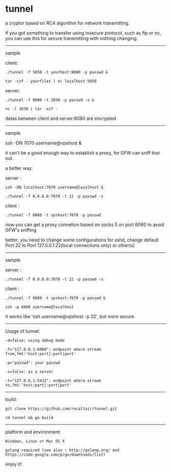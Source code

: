 tunnel
======

a cryptor based on RC4 algorithm for network transmitting.

if you got something to transfer using insecure protocol,
such as ftp or nc, you can use this for secure transmitting
with nothing changing.

--------------------------------------------------------
sample

client:

	./tunnel -f 5050 -t yourhost:8080 -p passwd &

	tar -czf - yourfiles | nc localhost 5050 

server:

	./tunnel -f 8080 -t 3030 -p passwd -s &

	nc -l 3030 | tar -xzf - 

datas between client and server:8080 are encrypted

--------------------------------------------------------
sample

ssh -DN 7070 username@vpshost &

it can't be a good enough way to establish a proxy, for GFW can sniff that out.

a better way:

server :

	ssh -DN localhost:7070 username@localhost &

	./tunnel -f 0.0.0.0:7070 -t 22 -p passwd -s

client :

	./tunnel -f 6060 -t vpshost:7070 -p passwd

now you can get a proxy connetion based on socks 5 on port 6060 to avoid GFW's sniffing

better, you need to change some configurations for sshd,
change default Port 22 to Port 127.0.0.1:22(local connections only) or other(s)

---------------------------------------------------------
sample 

server : 

	./tunnel -f 0.0.0.0:7070 -t 22 -p passwd -s

client :

	./tunnel -f 6060 -t vpshost:7070 -p passwd &

	ssh -p 6060 username@localhost

it works like 'ssh username@vpshost -p 22', but more secure.

---------------------------------

Usage of tunnel:

	-d=false: using debug mode

	-f="127.0.0.1:6060": endpoint where stream from,fmt:'host:port|:port|port'

	-p="passwd": your passwd

	-s=false: as a server

	-t="127.0.0.1:5432": endpoint where stream to,fmt:'host:port|:port|port'

---------------------------------

build:

	git clone https://github.com/rocaltair/tunnel.git 

	cd tunnel && go build

---------------------------------

platform and environment:

	Windows, Linux or Mac OS X

	golang required (see also : http://golang.org/ and https://code.google.com/p/go/downloads/list)
	

enjoy it!

